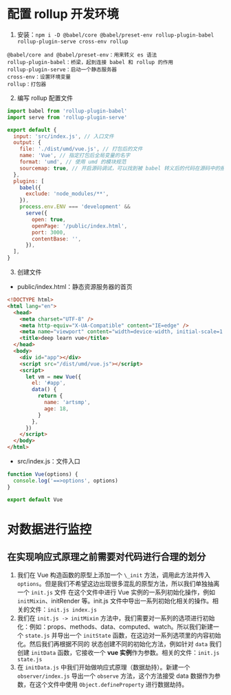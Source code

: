 # 配置 rollup 开发环境

1. 安装：`npm i -D @babel/core @babel/preset-env rollup-plugin-babel rollup-plugin-serve cross-env rollup`

```
@babel/core and @babel/preset-env：用来转义 es 语法
rollup-plugin-babel：桥梁，起到连接 babel 和 rollup 的作用
rollup-plugin-serve：启动一个静态服务器
cross-env：设置环境变量
rollup：打包器
```

2. 编写 rollup 配置文件

```js
import babel from 'rollup-plugin-babel'
import serve from 'rollup-plugin-serve'

export default {
  input: 'src/index.js', // 入口文件
  output: {
    file: './dist/umd/vue.js', // 打包后的文件
    name: 'Vue', // 指定打包后全局变量的名字
    format: 'umd', // 使用 umd 的模块规范
    sourcemap: true, // 开启源码调试，可以找到被 babel 转义后的代码在源码中的报错位置
  },
  plugins: [
    babel({
      exclude: 'node_modules/**',
    }),
    process.env.ENV === 'development' &&
      serve({
        open: true,
        openPage: '/public/index.html',
        port: 3000,
        contentBase: '',
      }),
  ],
}
```

3. 创建文件

- public/index.html：静态资源服务器的首页

```html
<!DOCTYPE html>
<html lang="en">
  <head>
    <meta charset="UTF-8" />
    <meta http-equiv="X-UA-Compatible" content="IE=edge" />
    <meta name="viewport" content="width=device-width, initial-scale=1.0" />
    <title>deep learn vue</title>
  </head>
  <body>
    <div id="app"></div>
    <script src="/dist/umd/vue.js"></script>
    <script>
      let vm = new Vue({
        el: '#app',
        data() {
          return {
            name: 'artsmp',
            age: 18,
          }
        },
      })
    </script>
  </body>
</html>
```

- src/index.js：文件入口

```js
function Vue(options) {
  console.log('==>options', options)
}

export default Vue
```

# 对数据进行监控

## 在实现响应式原理之前需要对代码进行合理的划分

1. 我们在 Vue 构造函数的原型上添加一个 `\_init` 方法，调用此方法并传入 `options`。但是我们不希望这边出现很多混乱的原型方法，所以我们单独抽离一个 `init.js` 文件 在这个文件中进行 Vue 实例的一系列初始化操作，例如 `initMixin`、initRender 等。init.js 文件中导出一系列初始化相关的操作。相关的文件：`init.js index.js`
2. 我们在 `init.js -> initMixin` 方法中，我们需要对一系列的选项进行初始化：例如：props、methods、data、computed、watch。所以我们新建一个 `state.js` 并导出一个 `initState` 函数，在这边对一系列选项里的内容初始化。然后我们再根据不同的 状态创建不同的初始化方法，例如针对 `data` 我们创建 `initData` 函数，它接收一个 **vue 实例**作为参数。相关的文件：`init.js state.js`
3. 在 `initData.js` 中我们开始做响应式原理（数据劫持）。新建一个 `observer/index.js` 导出一个 `observe` 方法，这个方法接受 data 数据作为参数，在这个文件中使用 `Object.defineProperty` 进行数据劫持。
